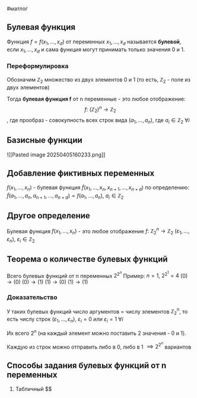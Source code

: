 #матлог 
## Булевая функция
Функция $f = f(x_1, \dots, x_d)$ от переменных $x_1, \dots, x_d$ называется **булевой**, если $x_1, \dots, x_d$ и сама функция могут принимать только значения 0 и 1.

### Переформулировка
Обозначим $\mathbb{Z}_{2}$ множество из двух элементов 0 и 1 (то есть, $\mathbb{Z}_2$ - поле из двух элементов)

Тогда **булевая функция f** от n переменные - это любое отображение: $$f: \ (\mathbb{Z}_2)^n \to \mathbb{Z}_2$$, где прообраз - совокупность всех строк вида $(a_1, \dots, a_n)$, где $a_i \in \mathbb{Z}_2 \ \forall i$

## Базисные функции
![[Pasted image 20250405160233.png]]

## Добавление фиктивных переменных
$f(x_1, \dots, x_n)$ - булевая функция
$\tilde{f}(x_1, \dots, x_n, x_{n + 1}, \dots, x_{n + d})$ по определению:
	$\tilde{f}(a_1, \dots, a_n, a_{n + 1}, \dots, a_{n + d}) = f(a_1, \dots, a_n), \ a_i \in \mathbb{Z}_2$

## Другое определение
Булевая функция $f(x_1, \dots, x_n)$ - это любое отображение $f: \ \mathbb{Z}_2^n \to \mathbb{Z}_2 \ (\varepsilon_1, \dots, \varepsilon_n), \ \varepsilon_i \in \mathbb{Z}_2$

## Теорема о количестве булевых функций
Всего булевых функций от n переменных $2^{2^n}$
Пример: $n = 1, \ 2^{2^1} = 4$
$(0) \to (0)$
$(0) \to (1)$
$(1) \to (0)$
$(1) \to (1)$

### Доказательство
У таких булевых функций число аргументов = числу элементов $\mathbb{Z}_2^n$, то есть числу строк $(\varepsilon_1, \dots, \varepsilon_n), \ \varepsilon_i = 0 \ или \ \varepsilon_i = 1 \ \forall i$

Их всего $2^n$ (на каждый элемент можно поставить 2 значения - 0 и 1).

Каждую из строк можно отправить либо в 0, либо в 1 $\implies 2^{2^n}$ вариантов

## Способы задания булевых функций от n переменных
1) Табличный
	$$
